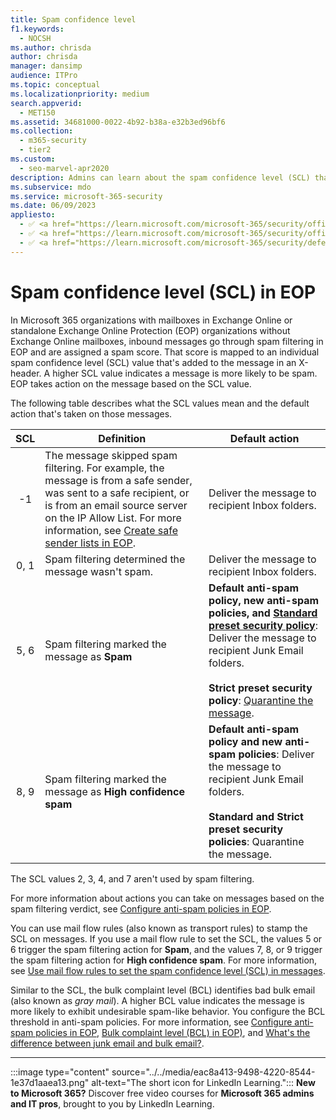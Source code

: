 ```yaml
---
title: Spam confidence level
f1.keywords: 
  - NOCSH
ms.author: chrisda
author: chrisda
manager: dansimp
audience: ITPro
ms.topic: conceptual
ms.localizationpriority: medium
search.appverid: 
  - MET150
ms.assetid: 34681000-0022-4b92-b38a-e32b3ed96bf6
ms.collection: 
  - m365-security
  - tier2
ms.custom: 
  - seo-marvel-apr2020
description: Admins can learn about the spam confidence level (SCL) that applied to messages in Exchange Online Protection (EOP).
ms.subservice: mdo
ms.service: microsoft-365-security
ms.date: 06/09/2023
appliesto:
  - ✅ <a href="https://learn.microsoft.com/microsoft-365/security/office-365-security/eop-about" target="_blank">Exchange Online Protection</a>
  - ✅ <a href="https://learn.microsoft.com/microsoft-365/security/office-365-security/microsoft-defender-for-office-365-product-overview#microsoft-defender-for-office-365-plan-1-vs-plan-2-cheat-sheet" target="_blank">Microsoft Defender for Office 365 plan 1 and plan 2</a>
  - ✅ <a href="https://learn.microsoft.com/microsoft-365/security/defender/microsoft-365-defender" target="_blank">Microsoft 365 Defender</a>
---
```


# Spam confidence level (SCL) in EOP

In Microsoft 365 organizations with mailboxes in Exchange Online or standalone Exchange Online Protection (EOP) organizations without Exchange Online mailboxes, inbound messages go through spam filtering in EOP and are assigned a spam score. That score is mapped to an individual spam confidence level (SCL) value that's added to the message in an X-header. A higher SCL value indicates a message is more likely to be spam. EOP takes action on the message based on the SCL value.

The following table describes what the SCL values mean and the default action that's taken on those messages.

|SCL|Definition|Default action|
|:---:|---|---|
|-1|The message skipped spam filtering. For example, the message is from a safe sender, was sent to a safe recipient, or is from an email source server on the IP Allow List. For more information, see [Create safe sender lists in EOP](create-safe-sender-lists-in-office-365.md).|Deliver the message to recipient Inbox folders.|
|0, 1|Spam filtering determined the message wasn't spam.|Deliver the message to recipient Inbox folders.|
|5, 6|Spam filtering marked the message as **Spam**|**Default anti-spam policy, new anti-spam policies, and [Standard preset security policy](preset-security-policies.md)**: Deliver the message to recipient Junk Email folders. <br><br> **Strict preset security policy**: [Quarantine the message](quarantine-end-user.md).|
|8, 9|Spam filtering marked the message as **High confidence spam**|**Default anti-spam policy and new anti-spam policies**: Deliver the message to recipient Junk Email folders. <br><br> **Standard and Strict preset security policies**: Quarantine the message.|

The SCL values 2, 3, 4, and 7 aren't used by spam filtering.

For more information about actions you can take on messages based on the spam filtering verdict, see [Configure anti-spam policies in EOP](anti-spam-policies-configure.md).

You can use mail flow rules (also known as transport rules) to stamp the SCL on messages. If you use a mail flow rule to set the SCL, the values 5 or 6 trigger the spam filtering action for **Spam**, and the values 7, 8, or 9 trigger the spam filtering action for **High confidence spam**. For more information, see [Use mail flow rules to set the spam confidence level (SCL) in messages](/exchange/security-and-compliance/mail-flow-rules/use-rules-to-set-scl).

Similar to the SCL, the bulk complaint level (BCL) identifies bad bulk email (also known as _gray mail_). A higher BCL value indicates the message is more likely to exhibit undesirable spam-like behavior. You configure the BCL threshold in anti-spam policies. For more information, see [Configure anti-spam policies in EOP](anti-spam-policies-configure.md), [Bulk complaint level (BCL) in EOP)](anti-spam-bulk-complaint-level-bcl-about.md), and [What's the difference between junk email and bulk email?](anti-spam-spam-vs-bulk-about.md).

****

:::image type="content" source="../../media/eac8a413-9498-4220-8544-1e37d1aaea13.png" alt-text="The short icon for LinkedIn Learning."::: **New to Microsoft 365?** Discover free video courses for **Microsoft 365 admins and IT pros**, brought to you by LinkedIn Learning.
